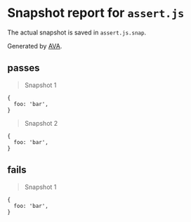 # Snapshot report for `assert.js`

The actual snapshot is saved in `assert.js.snap`.

Generated by [AVA](https://avajs.dev).

## passes

> Snapshot 1

    {
      foo: 'bar',
    }

> Snapshot 2

    {
      foo: 'bar',
    }

## fails

> Snapshot 1

    {
      foo: 'bar',
    }

